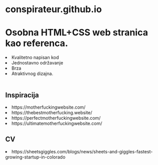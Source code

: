# conspirateur.github.io

<h1>Osobna <b>HTML+CSS</b> web stranica kao referenca.</h1>

<li>Kvalitetno napisan kod</li>
<li>Jednostavno održavanje</li>
<li>Brza</li>
<li>Atraktivnog dizajna.</li>
<br>
<h2>Inspiracija</h2>
<li>https://motherfuckingwebsite.com/</li>
<li>https://thebestmotherfucking.website/</li>
<li>https://perfectmotherfuckingwebsite.com/</li>
<li>https://ultimatemotherfuckingwebsite.com/</li>
<h2>CV</h2>
<li>https://sheetsgiggles.com/blogs/news/sheets-and-giggles-fastest-growing-startup-in-colorado</li>
